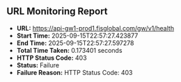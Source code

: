 ## URL Monitoring Report

- **URL:** https://api-gw1-prod1.fisglobal.com/gw/v1/health
- **Start Time:** 2025-09-15T22:57:27.423877
- **End Time:** 2025-09-15T22:57:27.597278
- **Total Time Taken:** 0.173401 seconds
- **HTTP Status Code:** 403
- **Status:** Failure
- **Failure Reason:** HTTP Status Code: 403
